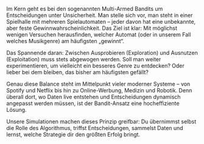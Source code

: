 Im Kern geht es bei den sogenannten Multi-Armed Bandits um Entscheidungen unter Unsicherheit.
Man stelle sich vor, man steht in einer Spielhalle mit mehreren Spielautomaten – jeder davon hat eine unbekannte, aber feste Gewinnwahrscheinlichkeit.
Das Ziel ist klar: Mit möglichst wenigen Versuchen herausfinden, welcher Automat (oder in unserem Fall welches Musikgenre) am häufigsten „gewinnt“.

Das Spannende daran: Zwischen Ausprobieren (Exploration) und Ausnutzen (Exploitation) muss stets abgewogen werden.
Soll man weiter experimentieren, um vielleicht ein besseres Genre zu entdecken?
Oder lieber bei dem bleiben, das bisher am häufigsten gefällt?

Genau diese Balance steht im Mittelpunkt vieler moderner Systeme – von Spotify und Netflix bis hin zu Online-Werbung, Medizin und Robotik.
Denn überall dort, wo Daten live entstehen und Entscheidungen dynamisch angepasst werden müssen, ist der Bandit-Ansatz eine hocheffiziente Lösung.

Unsere Simulationen machen dieses Prinzip greifbar:
Du übernimmst selbst die Rolle des Algorithmus, triffst Entscheidungen, sammelst Daten und lernst, welche Strategie dir den größten Erfolg bringt.
